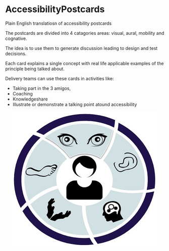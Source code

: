 # AccessibilityPostcards
Plain English translatiosn of accessibility postcards

The postcards are divided into 4 catagories areas: visual, aural, mobility and cognative.

The idea is to use them to generate discussion leading to design and test decisions.

Each card explains a single concept with real life applicable examples of the principle being talked about.

Delivery teams can use these cards in activities like:
  * Taking part in the 3 amigos, 
  * Coaching
  * Knowledgeshare 
  * Illustrate or demonstrate a talking point atound accessibility
  
  
<p style="text-align:center;"><img src="/files/Symbol.jpg" alt="Wheel with acccessibiilty images for eyes. ears, head and limbs"></p>
